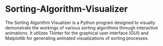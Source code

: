 # Sorting-Algorithm-Visualizer
The Sorting Algorithm Visualizer is a Python program designed to visually demonstrate the workings of various sorting algorithms through interactive animations. It utilizes Tkinter for the graphical user interface (GUI) and Matplotlib for generating animated visualizations of sorting processes.
